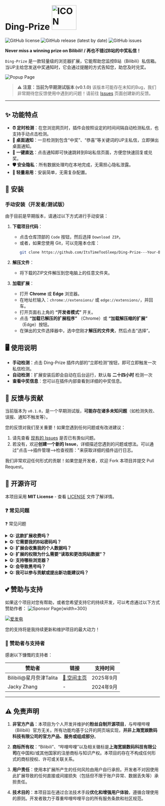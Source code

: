 # Ding-Prize <img src="https://github.com/ItsTimeTooSleep/Ding-Prize---Your-Bilibili-Lottery-Notifier/raw/main/assets/icons/icon128.png" width="80" alt="ICON">

![GitHub license](https://img.shields.io/github/license/ItsTimeTooSleep/Ding-Prize---Your-Bilibili-Lottery-Notifier?style=for-the-badge)
![GitHub release (latest by date)](https://img.shields.io/github/v/release/ItsTimeTooSleep/Ding-Prize---Your-Bilibili-Lottery-Notifier?style=for-the-badge&label=Version)
![GitHub issues](https://img.shields.io/github/issues/ItsTimeTooSleep/Ding-Prize---Your-Bilibili-Lottery-Notifier?style=for-the-badge&label=Issues)

**Never miss a winning prize on Bilibili! / 再也不错过B站的中奖私信！**

`Ding-Prize` 是一款轻量级的浏览器扩展，它能帮助您监控B站（Bilibili）私信箱。当UP主给您发送中奖通知时，它会通过提醒的方式告知您，助您及时兑奖。

![Popup Page](docs/screenshots/popup/popup.png)

> **⚠️ 注意：当前为早期测试版本 (v0.1.0)**
> 该版本可能存在未知的Bug，我们非常期待您反馈使用中遇到的问题！请前往 [Issues](https://github.com/ItsTimeTooSleep/Ding-Prize---Your-Bilibili-Lottery-Notifier/issues) 页面创建新的反馈。

---

## ✨ 功能特点

-   **⏰ 定时检测**：在您浏览网页时，插件会按照设定的时间间隔自动检测私信，也支持手动点击检测。
-   **🔔 桌面通知**：一旦检测到包含“中奖”、“恭喜”等关键词的UP主私信，立即弹出桌面通知。
-   **🔗 一键直达**：点击通知即可快速跳转到B站私信页面，方便您快速回复或兑奖。
-   **🛡️ 安全隐私**：所有数据处理均在本地完成，无需担心隐私泄露。
-   **🧩 轻量易用**：安装简单，无需复杂配置。

## 🚀 安装

### 手动安装（开发者/测试版）

由于目前是早期版本，请通过以下方式进行手动安装：

1.  **下载项目代码**：
    -   点击仓库顶部的 `Code` 按钮，然后选择 `Download ZIP`。
    -   或者，如果您使用 Git，可以克隆本仓库：
        ```bash
        git clone https://github.com/ItsTimeTooSleep/Ding-Prize---Your-Bilibili-Lottery-Notifier.git
        ```

2.  **解压文件**：
    -   将下载的ZIP文件解压到您电脑上的任意文件夹。

3.  **加载扩展**：
    -   打开 **Chrome** 或 **Edge** 浏览器。
    -   在地址栏输入：`chrome://extensions/` 或 `edge://extensions/`，并回车。
    -   打开页面右上角的 **“开发者模式”** 开关。
    -   点击 **“加载已解压的扩展程序”** （Chrome）或 **“加载解压缩的扩展”** （Edge）按钮。
    -   在弹出的文件选择器中，选中您刚才**解压的文件夹**，然后点击“选择”。


## 🖥️ 使用说明

-   **手动检测**：点击 Ding-Prize 插件内部的“立即检测”按钮，即可立即触发一次私信检测。
-   **自动检测**：扩展安装后即会自动在后台运行，默认每 **二十四小时** 检测一次
-   **查看中奖信息**：您可以在插件内部查看到详细的中奖信息。

## 🐛 反馈与贡献

当前版本为 `v0.1.0`，是一个早期测试版，**可能存在诸多未知问题**（如检测失败、误报、通知不触发等）。

您的反馈对我们至关重要！如果您遇到任何问题或有改进建议：

1.  请先查看 [现有的 Issues](https://github.com/ItsTimeTooSleep/Ding-Prize---Your-Bilibili-Lottery-Notifier/issues) 是否已有类似问题。
2.  若没有，欢迎**创建一个新的 Issue**，详细描述您遇到的问题或想法。可以通过"点击-->插件管理-->检查视图："来获取详细的插件运行日志。


我们非常欢迎任何形式的贡献！如果您是开发者，欢迎 Fork 本项目并提交 Pull Request。

## 📜 开源许可

本项目采用 **MIT License** - 查看 [LICENSE](LICENSE) 文件了解详情。

### ❓ 常见问题
❓ 常见问题
<details> <summary><b>Q: 这款扩展收费吗？</b></summary> <b>A:</b> 完全免费和开源。 </details>
<details> <summary><b>Q: 它需要我的B站密码吗？</b></summary> <b>A:</b> 绝对不需要！扩展的工作原理依赖于您已经登录了B站网页版，它只会访问浏览器中已打开的B站页面所能访问的信息。 </details>
<details> <summary><b>Q: 扩展会收集我的个人数据吗？</b></summary> <b>A:</b> 不会主动收集。本扩展被设计为在您的浏览器本地运行，所有数据处理都发生在您的设备上。我们没有任何远程服务器用于收集或存储您的个人数据。 </details>
<details> <summary><b>Q: 扩展的权限为什么需要“读取和更改网站数据”？</b></summary> <b>A:</b> 这是核心功能所必需的。此权限允许扩展访问“https://api.vc.bilibili.com/*”，以获取用户的私信数据。它<strong>仅针对B站相关域名</strong>生效，不会也无法监控您在其他网站上的活动。 </details>
<details> <summary><b>Q: 支持哪些浏览器？</b></summary> <b>A:</b> 主要支持基于Chromium内核的浏览器（如最新版的Chrome, Edge, Arc等）。Firefox支持情况请查看GitHub页面。 </details>
<details> <summary><b>Q: 会导致黑号吗？</b></summary> <b>A:</b> 本扩展只使用基本私信api，通过私信内容筛选出可能的中奖私信，并不涉及任何自动转发等操作。 </details>
<details> <summary><b>Q: 我可以参与贡献或提出新功能建议吗？</b></summary> <b>A:</b> 非常欢迎！这是一个开源项目，您可以通过GitHub的Issue或Pull Request功能参与贡献。 </details>

## 💕 赞助与支持

如果这个项目对您有帮助，或者您希望支持它的持续开发，可以考虑通过以下方式赞助作者：
![Sponsor Page](docs/sponsors/afdian-qrcode.jpg){width=300}

[![爱发电](https://img.shields.io/badge/爱发电-支持作者-FF6699?style=for-the-badge&logo=github-sponsors)](https://afdian.com/a/itstimetoosleep)

您的支持将是我持续更新和维护项目的最大动力！

### 🙏 赞助者与支持者

感谢以下慷慨的支持者：

<div align="center">


| 赞助者 | 链接 | 支持时间 |
|--------|------|----------|
| Bilibili@星月奈津Talita | [🔗 空间主页](https://space.bilibili.com/481234771) | 2025年9月 |
| Jacky Zhang | - | 2024年9月 |

</div>

---

## ⚠️ 免责声明

1.  **非官方产品**：本项目为个人开发并维护的**粉丝自制开源项目**，与哔哩哔哩（Bilibili）官方无关。所有功能均基于公开的网页端实现，**并非上海宽娱数码科技有限公司的官方产品、服务或组成部分**。

2.  **商标所有权**：“Bilibili”、“哔哩哔哩”以及相关徽标是**上海宽娱数码科技有限公司**在中国和/或其他国家的注册商标与知识产权。本项目的存在不构成任何形式的商标授权、许可或关联关系。

3.  **用户责任**：使用本扩展所产生的任何风险由用户自行承担。开发者不对因使用此扩展导致的任何直接或间接损失（包括但不限于账户异常、数据丢失等）承担责任。

4.  **技术目的**：本项目旨在通过合法技术手段**优化和增强用户体验**，遵循合理使用的原则。开发者致力于尊重哔哩哔哩平台的所有服务条款和社区规范。
